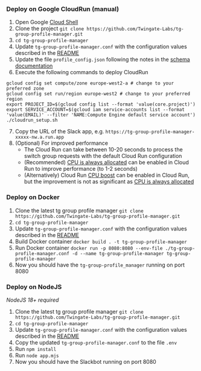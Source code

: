 
### Deploy on Google CloudRun (manual)
1. Open Google [Cloud Shell](https://cloud.google.com/shell)
2. Clone the project `git clone https://github.com/Twingate-Labs/tg-group-profile-manager.git`
3. `cd tg-group-profile-manager`
4. Update `tg-group-profile-manager.conf` with the configuration values described in the [README](../README.md)
5. Update the file `profile_config.json` following the notes in the [schema documentation](./docs/SCHEMA.md)
6. Execute the following commands to deploy CloudRun
```
gcloud config set compute/zone europe-west2-a # change to your preferred zone
gcloud config set run/region europe-west2 # change to your preferred region
export PROJECT_ID=$(gcloud config list --format 'value(core.project)')
export SERVICE_ACCOUNT=$(gcloud iam service-accounts list --format 'value(EMAIL)' --filter 'NAME:Compute Engine default service account')
./cloudrun_setup.sh
```
7. Copy the URL of the Slack app, e.g. `https://tg-group-profile-manager-xxxxx-nw.a.run.app`
8. (Optional) For improved performance
   * The Cloud Run can take between 10-20 seconds to process the switch group requests with the default Cloud Run configuration
   * (Recommended) [CPU is always allocated](https://cloud.google.com/run/docs/configuring/cpu-allocation#setting) can be enabled in Cloud Run to improve performance (to 1-2 seconds)
   * (Alternatively) Cloud Run [CPU boost](https://cloud.google.com/blog/products/serverless/announcing-startup-cpu-boost-for-cloud-run--cloud-functions) can be enabled in Cloud Run, but the improvement is not as significant as [CPU is always allocated](https://cloud.google.com/run/docs/configuring/cpu-allocation#setting)


### Deploy on Docker
1. Clone the latest tg group profile manager `git clone https://github.com/Twingate-Labs/tg-group-profile-manager.git`
2. `cd tg-group-profile-manager`
3. Update `tg-group-profile-manager.conf` with the configuration values described in the [README](../README.md)
4. Build Docker container `docker build . -t tg-group-profile-manager`
5. Run Docker container `docker run -p 8080:8080 --env-file ./tg-group-profile-manager.conf -d --name tg-group-profile-manager tg-group-profile-manager`
6. Now you should have the `tg-group-profile_manager` running on port 8080


### Deploy on NodeJS
_NodeJS 18+ required_
1. Clone the latest tg group profile manager `git clone https://github.com/Twingate-Labs/tg-group-profile-manager.git`
2. `cd tg-group-profile-manager`
3. Update `tg-group-profile-manager.conf` with the configuration values described in the [README](../README.md)
4. Copy the updated `tg-group-profile-manager.conf` to the file `.env`
5. Run `npm install`
6. Run `node app.mjs`
7. Now you should have the Slackbot running on port 8080
